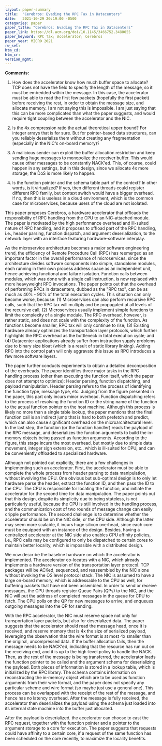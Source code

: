 ```yaml
---
layout: paper-summary
title:  "Cerebros: Evading the RPC Tax in Datacenters"
date:   2021-10-29 20:19:00 -0500
categories: paper
paper_title: "Cerebros: Evading the RPC Tax in Datacenters"
paper_link: https://dl.acm.org/doi/10.1145/3466752.3480055
paper_keyword: RPC Tax; Accelerator; Cerebros
paper_year: MICRO 2021
rw_set:
htm_cd:
htm_cr:
version_mgmt:
---
```


**Comments:**

1. How does the accelerator know how much buffer space to allocate? TCP does not have the field to specify the 
   length of the message, so it must be embedded within the message. In this case, the accelerator must be able to read
   the first few packets (hopefully the first packet) before receiving the rest, in order to obtain the message
   size, and allocate memory. I am not saying this is impossible. I am just saying that this can be more complicated 
   than what the paper suggests, and would require tight coupling between the accelerator and the NIC.

2. Is the 4x compression ratio the actual theoretical upper bound? For integer arrays that is for sure. But for 
   pointer-based data structures, can you reliably deserialize them without creating any fragmentation (especially
   in the NIC's on-board memory)?

3. A malicious sender can exploit the buffer allocation restriction and keep sending huge messages to monopolize
   the receiver buffer. This would cause other messages to be constantly NACK'ed.
   This, of course, could happen in any settings, but in this design, since we allocate 4x more storage, the DoS is 
   more likely to happen.

4. Is the function pointer and the schema table part of the context? In other words, is it virtualized? If yes, then 
   different threads could register different RPC family, but context switch would have a bigger overhead. 
   If no, then this is useless in a cloud environment, which is the common case for microservices, because users 
   of the cloud are not isolated.


This paper proposes Cerebros, a hardware accelerator that offloads the responsibility of RPC handling from the CPU
to an NIC-attached module. The paper is motivated by the high performance overhead and ill-suited nature of RPC
handling, and it proposes to offload part of the RPC handling, i.e., header parsing, function dispatch, and 
argument deserialization, to the network layer with an interface featuring hardware-software interplay.

As the microservice architecture becomes a major software engineering trend, the efficiency of Remote Procedure Call 
(RPC) has reemerged as an important factor in the overall performance of microservices, since the architecture 
divides software components into simple, standalone modules, each running in their own process address space as 
an independent unit, hence achieving functional and failure isolation. Function calls between modules, which was 
done with a single call instruction, is now replaced with more heavyweight RPC invocations. The paper points out
that the overhead of performing RPCs in datacenters, dubbed as the "RPC tax", can be as much as 40% - 90% of the 
total execution cycles. This situation can only become worse, because: (1) Microservices can also perform recursive RPC
calls, such that the RPC tax will multiply and be propagated at all levels of the recursive call; 
(2) Microservices usually implement simple functions to limit the complexity of a single module. The RPC overhead,
however, is rather static, and does not scale with the complexity of the function. As functions become smaller,
RPC tax will only continue to rise; (3) Existing hardware already optimizes the transportation layer protocols,
which further highlights the RPC overhead as the bottleneck in total execution cycle; and (4) Datacenter applications
already suffer from instruction supply problems due to binary size bloat (which is a result of static library linking).
Adding RPC into the control path will only aggravate this issue as RPC introduces a few more software layers.

The paper further conducts experiments to obtain a detailed decomposition of the overheads. The paper identifies
three major tasks in the RPC handling process (other than executing the function itself, which the paper does not
attempt to optimize): Header parsing, function dispatching, and payload manipulation.
Header parsing refers to the process of identifying the function type, message type, etc. Judging from the figure 
presented in the paper, this part only incurs minor overhead.
Function dispatching refers to the process of resolving the function ID or the string name of the function 
to the actual function pointer on the host machine. Although this process is likely no more than a single table
lookup, the paper mentions that the final function call is an indirect jump that is hard to both prefetch and predict,
which can also cause significant overhead on the microarchitectural level.
In the last step, the function (or the function handler) reads the payload of the RPC message, and deserializes the
function arguments to build the in-memory objects being passed as function arguments.
According to the figure, this stage incurs the most overhead, but mostly due to simple data movement, integer
sign extension, etc., which is ill-suited for CPU, and can be conveniently offloaded to specialized hardware.

Although not pointed out explicitly, there are a few challenges in implementing such an accelerator. First, the 
accelerator must be able to complete the whole process from header parsing to data manipulation, without involving
the CPU. One obvious but sub-optimal design is to only let hardware parse the header, extract the function ID, and then
pass the ID to the CPU. The CPU is responsible for locating the function, and initiate the accelerator for the second 
time for data manipulation. The paper points out that this design, despite its simplicity due to being stateless, 
is not particularly useful, because the CPU is still involved in the handling process, and the communication cost
of two rounds of message change can easily cripple performance.
The second challenge is to determine whether the accelerator should be on the NIC side, or the CPU side. Although
the latter may seem more scalable, it incurs huge silicon overhead, since each core must be equipped with an
instance of the design. Besides, having a centralized accelerator at the NIC side also enables CPU affinity policies,
i.e., RPC calls may be configured to only be dispatched to certain cores to maintain better locality, which is 
impossible with a distributed design.

We now describe the baseline hardware on which the accelerator is implemented. The accelerator co-locates with a 
NIC, which already implements a hardware version of the transportation layer protocol. TCP packages will 
be ACKed, sequenced, and reassembled by the NIC alone without invoking the OS level protocol stack. The NIC is assumed 
to have a large on-board memory, which is addressable to the CPU as well, for buffering packets that have not been 
assembled.
In order to send or receive messages, the CPU threads register Queue Pairs (QPs) to the NIC, and the NIC will put 
the address of completed messages in the queue for CPU to fetch. 
The CPU polls on the QP for new messages to arrive, and enqueues outgoing messages into the QP for sending. 

With the RPC accelerator, the NIC must reserve space not only for transportation layer packets, but also for 
deserialized data. The paper suggests that the accelerator should read the message head, once it is received, and
reserve memory that is 4x the size of serialized payload, leveraging the observation that the wire format is at
most 4x smaller than the original, uncompressed data. If the buffer allocation fails, then the message needs to be 
NACK'ed, indicating that the resource has run out on the receiving end, and it is up to the high-level policy to handle 
the NACK. Then, as the rest of the message is being transferred, the accelerator loads the function pointer to be 
called and the argument schema for deserializing the payload. Both pieces of information is stored in a lookup table,
which is initialized by the RPC library. The schema contains information on reconstructing the in-memory object which
are to be used as function arguments from their wire format, and the paper does not specify any particular scheme
and wire format (so maybe just use a general one). This process can be overlapped with the receipt of the rest of
the message, and hence has no latency overhead.
After the message is fully received, the accelerator then deserializes the payload using the schema just loaded 
into its internal state machine into the buffer just allocated. 

After the payload is deserialized, the accelerator can choose to cast the RPC request, together with the function
pointer and a pointer to the argument storage to a core for execution. The paper suggests that requests could have 
affinity to a certain core, if a request of the same function has been scheduled on the core recently, to 
maximize the locality benefits. 
